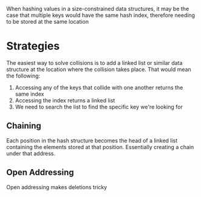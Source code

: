 When hashing values in a size-constrained data structures, it may be the case that multiple keys would have the same hash index, therefore needing to be stored at the same location

# Strategies

The easiest way to solve collisions is to add a linked list or similar data structure at the location where the collision takes place. That would mean the following:
1. Accessing any of the keys that collide with one another returns the same index
2. Accessing the index returns a linked list
3. We need to search the list to find the specific key we're looking for
 
## Chaining

Each position in the hash structure becomes the head of a linked list containing the elements stored at that position. Essentially creating a chain under that address.

## Open Addressing

Open addressing makes deletions tricky